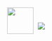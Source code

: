 <div style="display: flex; justify-content: center; align-items: flex-end; gap: 10px;">
  <img height="60" src="https://emoji.gg/assets/emoji/7333-parrotdance.gif" style="transform: translateY(10px);">
  <img src="https://readme-typing-svg.herokuapp.com/?font=Tourney&center=false&color=2CFF00&size=40&width=370&height=60&lines=Dídac%20Fernández">
</div>

